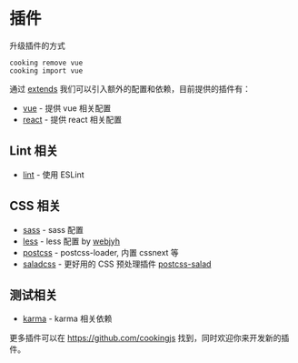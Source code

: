 # 插件

升级插件的方式
```shell
cooking remove vue
cooking import vue
```

通过 [extends](configuration.html#extends) 我们可以引入额外的配置和依赖，目前提供的插件有：

- [vue](https://github.com/cookingjs/cooking-vue) - 提供 vue 相关配置
- [react](https://github.com/cookingjs/cooking-react) - 提供 react 相关配置

## Lint 相关
- [lint](https://github.com/cookingjs/cooking-lint) - 使用 ESLint

## CSS 相关
- [sass](https://github.com/cookingjs/cooking-sass) - sass 配置
- [less](https://github.com/webjyh/cooking-less) - less 配置 by [webjyh](https://github.com/webjyh)
- [postcss](https://github.com/cookingjs/cooking-postcss) - postcss-loader, 内置 cssnext 等
- [saladcss](https://github.com/cookingjs/cooking-saladcss) - 更好用的 CSS 预处理插件 [postcss-salad](http://elemefe.github.io/postcss-salad)

## 测试相关
- [karma](https://github.com/cookingjs/cooking-karma) - karma 相关依赖

更多插件可以在 https://github.com/cookingjs 找到，同时欢迎你来开发新的插件。